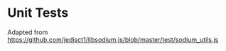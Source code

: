 # Unit Tests

Adapted from <https://github.com/jedisct1/libsodium.js/blob/master/test/sodium_utils.js>
